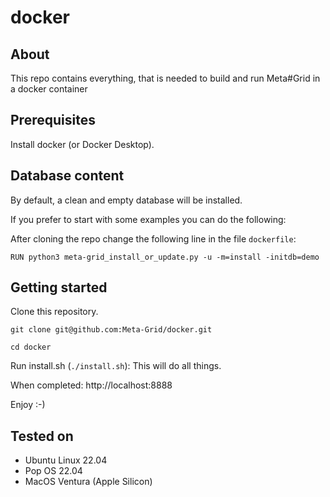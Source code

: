 # docker

## About
This repo contains everything, that is needed to build and run Meta#Grid in a docker container

## Prerequisites
Install docker (or Docker Desktop).

## Database content
By default, a clean and empty database will be installed.

If you prefer to start with some examples you can do the following:

After cloning the repo change the following line in the file `dockerfile`:

`RUN python3 meta-grid_install_or_update.py -u -m=install -initdb=demo`

## Getting started
Clone this repository.

`git clone git@github.com:Meta-Grid/docker.git`

`cd docker`

Run install.sh (`./install.sh`): This will do all things. 

When completed: http://localhost:8888

Enjoy :-)

## Tested on
- Ubuntu Linux 22.04
- Pop OS 22.04
- MacOS Ventura (Apple Silicon)
